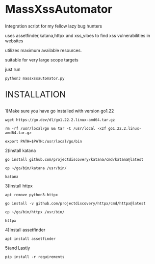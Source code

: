 <h1 style="font-size: 36px;">MassXssAutomator</h1>
<p>Integration script for my fellow lazy bug hunters</p>
<p>uses assetfinder,katana,httpx and xss_vibes to find xss vulnerabilities in websites
<p>utilizes maximum available resources.</p>
<p>suitable for very large scope targets</p>
<p>just run </p>

<pre><code class="language-bash">python3 massxssautomator.py</code></pre>

  
<p style="font-size: 28px;">INSTALLATION</p>
1)Make sure you have go installed with version go1.22
  <pre><code class="language-bash">wget https://go.dev/dl/go1.22.2.linux-amd64.tar.gz</code></pre>
  <pre><code class="language-bash">rm -rf /usr/local/go && tar -C /usr/local -xzf go1.22.2.linux-amd64.tar.gz</code></pre>    
  <pre><code class="language-bash">export PATH=$PATH:/usr/local/go/bin</code></pre>    
2)install katana
  <pre><code class="language-bash">go install github.com/projectdiscovery/katana/cmd/katana@latest</code></pre>  

  <pre><code class="language-bash">cp ~/go/bin/katana /usr/bin/</code></pre>    
  <pre><code class="language-bash">katana</code></pre>
3)Install httpx
  <pre><code class="language-bash">apt remove python3-httpx</code></pre>
  <pre><code class="language-bash">go install -v github.com/projectdiscovery/httpx/cmd/httpx@latest</code></pre>
  <pre><code class="language-bash">cp ~/go/bin/httpx /usr/bin/</code></pre>
  <pre><code class="language-bash">httpx</code></pre>
4)Install assetfinder
  <pre><code class="language-bash">apt install assetfinder</code></pre>
5)and Lastly 
<pre><code class="language-bash">pip install -r requirements</code></pre>
  
  

  


